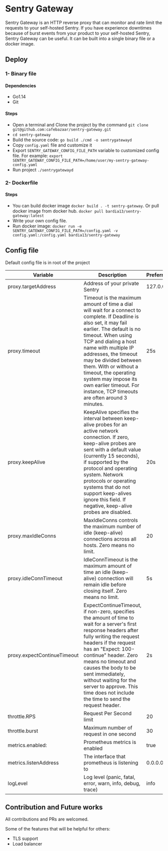 # Sentry Gateway

Sentry Gateway is an HTTP reverse proxy that can monitor and rate limit the requests to your self-hosted Sentry.
If you have experience downtimes because of burst events from your product to your self-hosted Sentry, Sentry Gateway can be useful.
It can be built into a single binary file or a docker image.

## Deploy

### 1- Binary file

#### Dependencies

- Go1.14
- Git

#### Steps

- Open a terminal and Clone the project by the command `git clone git@github.com:cafebazaar/sentry-gateway.git` 
- `cd sentry-gateway`
- Build the source code: `go build ./cmd -o sentrygatewayd`
- Copy `config.yaml` file and customize it
- Export `SENTRY_GATEWAY_CONFIG_FILE_PATH` variable to customized config file. For example: `export SENTRY_GATEWAY_CONFIG_FILE_PATH=/home/user/my-sentry-gateway-config.yaml`
- Run project `./sentrygatewayd`

### 2- Dockerfile

#### Steps

- You can build docker image `docker build . -t sentry-gateway`. Or pull docker image from docker hub.
`docker pull bardia13/sentry-gateway:latest`
- Write your own config file.
- Run docker image: `docker run -e SENTRY_GATEWAY_CONFIG_FILE_PATH=/config.yaml -v config.yaml:/config.yaml bardia13/sentry-gateway`

## Config file

Default config file is in root of the project 

Variable | Description | Preferred value
---------|-------------|----------------
proxy.targetAddress | Address of your private Sentry | 127.0.0.1:9000
proxy.timeout | Timeout is the maximum amount of time a dial will wait for a connect to complete. If Deadline is also set, it may fail earlier. The default is no timeout. When using TCP and dialing a host name with multiple IP addresses, the timeout may be divided between them. With or without a timeout, the operating system may impose its own earlier timeout. For instance, TCP timeouts are often around 3 minutes. | 25s
proxy.keepAlive | KeepAlive specifies the interval between keep-alive probes for an active network connection. If zero, keep-alive probes are sent with a default value (currently 15 seconds), if supported by the protocol and operating system. Network protocols or operating systems that do not support keep-alives ignore this field. If negative, keep-alive probes are disabled. | 20s
proxy.maxIdleConns |  MaxIdleConns controls the maximum number of idle (keep-alive) connections across all hosts. Zero means no limit. | 20
proxy.idleConnTimeout | IdleConnTimeout is the maximum amount of time an idle (keep-alive) connection will remain idle before closing itself. Zero means no limit. | 5s
proxy.expectContinueTimeout | ExpectContinueTimeout, if non-zero, specifies the amount of time to wait for a server's first response headers after fully  writing the request headers if the request has an "Expect: 100-continue" header. Zero means no timeout and causes the body to be sent immediately, without waiting for the server to approve. This time does not include the time to send the request header. | 2s
throttle.RPS | Request Per Second limit | 20
throttle.burst | Maximum number of request in one second | 30
metrics.enabled: | Prometheus metrics is enabled | true
metrics.listenAddress | The interface that prometheus is listening to | 0.0.0.0:9090
logLevel | Log level (panic, fatal, error, warn, info, debug, trace) | info


## Contribution and Future works

All contributions and PRs are welcomed.

Some of the features that will be helpful for others:

- TLS support
- Load balancer
